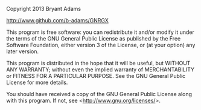 Copyright 2013 Bryant Adams

<http://www.github.com/b-adams/GNRGX>

This program is free software: you can redistribute it and/or modify it under the terms of the GNU General Public License as published by  the Free Software Foundation, either version 3 of the License, or  (at your option) any later version.

This program is distributed in the hope that it will be useful, but WITHOUT ANY WARRANTY; without even the implied warranty of MERCHANTABILITY or FITNESS FOR A PARTICULAR PURPOSE.  See the GNU General Public License for more details.

You should have received a copy of the GNU General Public License  along with this program.  If not, see <<http://www.gnu.org/licenses/>>.